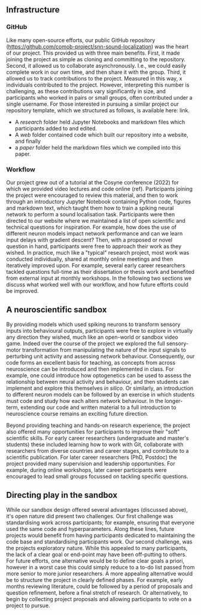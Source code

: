 ## Infrastructure
### GitHub
Like many open-source efforts, our public GitHub repository (https://github.com/comob-project/snn-sound-localization) was the heart of our project. This provided us with three main benefits. First, it made joining the project as simple as cloning and committing to the repository. Second, it allowed us to collaborate asynchronously. I.e., we could easily complete work in our own time, and then share it with the group. Third, it allowed us to track contributions to the project. Measured in this way, x individuals contributed to the project. However, interpreting this number is challenging, as these contributions vary significantly in size, and participants who worked in pairs or small groups, often contributed under a single username. For those interested in pursuing a similar project our repository template, which we structured as follows, is available here: link.  
* A *research* folder held Jupyter Notebooks and markdown files which participants added to and edited.    
* A *web* folder contained code which built our repository into a website, and finally
* a *paper* folder held the markdown files which we compiled into this paper.

### Workflow
Our project grew out of a tutorial at the Cosyne conference (2022) for which we provided video lectures and code online (ref). Participants joining the project were encouraged to review this material, and then to work through an introductory Jupyter Notebook containing Python code, figures and markdown text, which taught them how to train a spiking neural network to perform a sound localisation task. Participants were then directed to our website where we maintained a list of open scientific and technical questions for inspiration. For example, how does the use of different neuron models impact network performance and can we learn input delays with gradient descent? Then, with a proposed or novel question in hand, participants were free to approach their work as they wished. In practice, much like a "typical" research project, most work was conducted individually, shared at monthly online meetings and then iteratively improved upon. For example, several early career researchers tackled questions full-time as their dissertation or thesis work and benefited from external input at monthly workshops. In the following two sections we discuss what worked well with our workflow, and how future efforts could be improved.   

## A neuroscientific sandbox
By providing models which used spiking neurons to transform sensory inputs into behavioural outputs, participants were free to explore in virtually any direction they wished, much like an open-world or sandbox video game. Indeed over the course of the project we explored the full sensory-motor transformation from manipulating the nature of the input signals to perturbing unit activity and assessing network behaviour. Consequently, our code forms an excellent basis for teaching, as concepts from across neuroscience can be introduced and then implemented in class. For example, one could introduce how optogenetics can be used to assess the relationship between neural activity and behaviour, and then students can implement and explore this themselves *in silico*. Or similarly, an introduction to different neuron models can be followed by an exercise in which students must code and study how each alters network behaviour. In the longer-term, extending our code and written material to a full introduction to neuroscience course remains an exciting future direction.

Beyond providing teaching and hands-on research experience, the project also offered many opportunities for participants to improve their "soft" scientific skills. For early career researchers (undergraduate and master's students) these included learning how to work with Git, collaborate with researchers from diverse countries and career stages, and contribute to a scientific publication. For later career researchers (PhD, Postdoc) the project provided many supervision and leadership opportunities. For example, during online workshops, later career participants were encouraged to lead small groups focussed on tackling specific questions.  

## Directing play in the sandbox
While our sandbox design offered several advantages (discussed above), it's open nature did present two challenges. Our first challenge was standardising work across participants; for example, ensuring that everyone used the same code and hyperparameters. Along these lines, future projects would benefit from having participants dedicated to maintaining the code base and standardising participants work. Our second challenge, was the projects exploratory nature. While this appealed to many participants, the lack of a clear goal or end-point may have been off-putting to others. For future efforts, one alternative would be to define clear goals a priori, however in a worst case this could simply reduce to a to-do list passed from more senior to more junior researchers. A more appealing alternative would be to structure the project in clearly defined phases. For example, early months reviewing literature, could be followed by a period of proposals and question refinement, before a final stretch of research. Or alternatively, to begin by collecting project proposals and allowing participants to vote on a project to pursue.     
